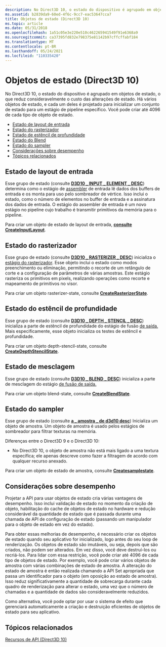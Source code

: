 ```yaml
---
description: No Direct3D 10, o estado do dispositivo é agrupado em objetos de estado, o que reduz consideravelmente o custo das alterações de estado.
ms.assetid: b2839da9-60ed-4f6c-9cc7-eac53647cca7
title: Objetos de estado (Direct3D 10)
ms.topic: article
ms.date: 05/31/2018
ms.openlocfilehash: 1a51c05e3e220e510c462265941549f91e6368a9
ms.sourcegitcommit: ca37395fd832e798375e81142b97cffcffabf184
ms.translationtype: MT
ms.contentlocale: pt-BR
ms.lasthandoff: 05/24/2021
ms.locfileid: "110335420"
---
```

# <a name="state-objects-direct3d-10"></a>Objetos de estado (Direct3D 10)

No Direct3D 10, o estado do dispositivo é agrupado em objetos de estado, o que reduz consideravelmente o custo das alterações de estado. Há vários objetos de estado, e cada um deles é projetado para inicializar um conjunto de estado para um estágio de pipeline específico. Você pode criar até 4096 de cada tipo de objeto de estado.

-   [Estado de layout de entrada](#input-layout-state)
-   [Estado do rasterizador](#rasterizer-state)
-   [Estado de estêncil de profundidade](#depth-stencil-state)
-   [Estado do Blend](#blend-state)
-   [Estado do sampler](#sampler-state)
-   [Considerações sobre desempenho](#performance-considerations)
-   [Tópicos relacionados](#related-topics)

## <a name="input-layout-state"></a>Estado de layout de entrada

Esse grupo de estado (consulte [**D3D10 \_ INPUT \_ ELEMENT \_ DESC**](/windows/desktop/api/D3D10/ns-d3d10-d3d10_input_element_desc)) determina como o estágio de [assembler](../direct3d11/d3d10-graphics-programming-guide-input-assembler-stage.md) de entrada lê dados dos buffers de entrada e os monta para uso pelo sombreador de vértice. Isso inclui o estado, como o número de elementos no buffer de entrada e a assinatura dos dados de entrada. O estágio do assembler de entrada é um novo estágio no pipeline cujo trabalho é transmitir primitivos da memória para o pipeline.

Para criar um objeto de estado de layout de entrada, [**consulte CreateInputLayout**](/windows/desktop/api/D3D10/nf-d3d10-id3d10device-createinputlayout).

## <a name="rasterizer-state"></a>Estado do rasterizador

Esse grupo de estado (consulte [**D3D10 \_ RASTERIZER \_ DESC**](/windows/desktop/api/D3D10/ns-d3d10-d3d10_rasterizer_desc)) inicializa o [estágio do rasterizador](../direct3d11/d3d10-graphics-programming-guide-rasterizer-stage.md). Esse objeto inclui o estado como modos preenchimento ou eliminação, permitindo o recorte de um retângulo de corte e a configuração de parâmetros de várias amostras. Este estágio rasteriza os primitivos em pixels, realizando operações como recorte e mapeamento de primitivos no visor.

Para criar um objeto rasterizer-state, consulte [**CreateRasterizerState**](/windows/desktop/api/D3D10/nf-d3d10-id3d10device-createrasterizerstate).

## <a name="depth-stencil-state"></a>Estado do estêncil de profundidade

Esse grupo de estado (consulte [**D3D10 \_ DEPTH \_ STENCIL \_ DESC**](/windows/desktop/api/D3D10/ns-d3d10-d3d10_depth_stencil_desc)) inicializa a parte de estêncil de profundidade do estágio de fusão [de saída.](../direct3d11/d3d10-graphics-programming-guide-output-merger-stage.md) Mais especificamente, esse objeto inicializa os testes de estêncil e profundidade.

Para criar um objeto depth-stencil-state, consulte [**CreateDepthStencilState**](/windows/desktop/api/D3D10/nf-d3d10-id3d10device-createdepthstencilstate).

## <a name="blend-state"></a>Estado de mesclagem

Esse grupo de estado (consulte [**D3D10 \_ BLEND \_ DESC**](/windows/desktop/api/D3D10/ns-d3d10-d3d10_blend_desc)) inicializa a parte de mesclagem do estágio [de fusão de saída.](../direct3d11/d3d10-graphics-programming-guide-output-merger-stage.md)

Para criar um objeto blend-state, consulte [**CreateBlendState**](/windows/desktop/api/D3D10/nf-d3d10-id3d10device-createblendstate).

## <a name="sampler-state"></a>Estado do sampler

Esse grupo de estado (consulte [**a \_ amostra \_ de d3d10 desc**](/windows/desktop/api/D3D10/ns-d3d10-d3d10_sampler_desc)) Inicializa um objeto de amostra. Um objeto de amostra é usado pelos estágios de sombreador para filtrar texturas na memória.



Diferenças entre o Direct3D 9 e o Direct3D 10:

- No Direct3D 10, o objeto de amostra não está mais ligado a uma textura específica; ele apenas descreve como fazer a filtragem de acordo com qualquer recurso anexado.



 

Para criar um objeto de estado de amostra, consulte [**Createsamplestate**](/windows/desktop/api/D3D10/nf-d3d10-id3d10device-createsamplerstate).

## <a name="performance-considerations"></a>Considerações sobre desempenho

Projetar a API para usar objetos de estado cria várias vantagens de desempenho. Isso inclui validação de estado no momento da criação de objeto, habilitação do cache de objetos de estado no hardware e redução considerável da quantidade de estado que é passada durante uma chamada de API de configuração de estado (passando um manipulador para o objeto de estado em vez do estado).

Para obter essas melhorias de desempenho, é necessário criar os objetos de estado quando seu aplicativo for inicializado, logo antes do seu loop de renderização. Os objetos de estado são imutáveis, ou seja, depois que são criados, não podem ser alterados. Em vez disso, você deve destruí-los ou recriá-los. Para lidar com essa restrição, você pode criar até 4096 de cada tipo de objetos de estado. Por exemplo, você pode criar vários objetos de amostra com várias combinações de estado de amostra. A alteração do estado de amostra é então realizada chamando a API Set apropriada que passa um identificador para o objeto (em oposição ao estado de amostra). Isso reduz significativamente a quantidade de sobrecarga durante cada quadro de renderização para alterar o estado, uma vez que o número de chamadas e a quantidade de dados são consideravelmente reduzidos.

Como alternativa, você pode optar por usar o sistema de efeito que gerenciará automaticamente a criação e destruição eficientes de objetos de estado para seu aplicativo.

## <a name="related-topics"></a>Tópicos relacionados

<dl> <dt>

[Recursos de API (Direct3D 10)](d3d10-graphics-programming-guide-api-features.md)
</dt> </dl>

 

 

